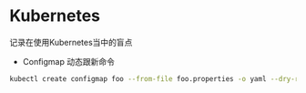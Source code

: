 # Kubernetes
记录在使用Kubernetes当中的盲点
- Configmap 动态跟新命令
```bash
kubectl create configmap foo --from-file foo.properties -o yaml --dry-run | kubectl replace -f -
```

